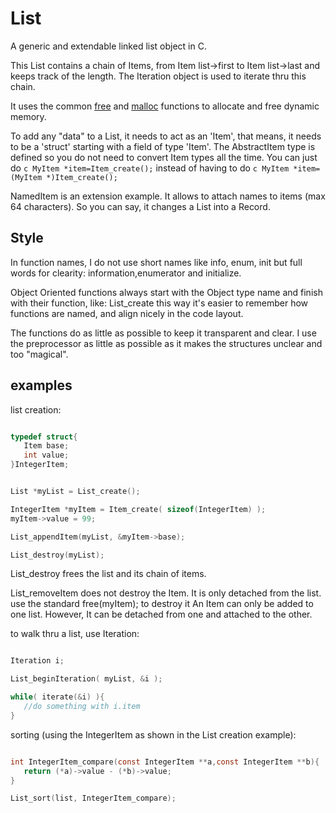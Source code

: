 # List
A generic and extendable linked list object in C.

This List contains a chain of Items, from Item list->first to Item list->last and keeps track of the length. The Iteration object is used to iterate thru this chain.

It uses the common [free](https://linux.die.net/man/3/free) and [malloc](https://linux.die.net/man/3/malloc) functions to allocate and free dynamic memory.

To add any "data" to a List, it needs to act as an 'Item', that means, it needs to be a 'struct' starting with a field of type 'Item'.
The AbstractItem type is defined so you do not need to convert Item types all the time. 
You can just do ```c MyItem *item=Item_create();``` instead of having to do ```c MyItem *item=(MyItem *)Item_create();```

NamedItem is an extension example.
It allows to attach names to items (max 64 characters). So you can say, it changes a List into a Record.

## Style
In function names, I do not use short names like info, enum, init but full words for clearity: information,enumerator and initialize.

Object Oriented functions always start with the Object type name and finish with their function, like: List_create this way it's easier to remember how functions are named, and align nicely in the code layout.

The functions do as little as possible to keep it transparent and clear. I use the preprocessor as little as possible as it makes the structures unclear and too "magical".

## examples
list creation:
```c

typedef struct{
   Item base;
   int value;
}IntegerItem;


List *myList = List_create();

IntegerItem *myItem = Item_create( sizeof(IntegerItem) );
myItem->value = 99;

List_appendItem(myList, &myItem->base);

List_destroy(myList);


```
List_destroy frees the list and its chain of items. 

List_removeItem does not destroy the Item. It is only detached from the list. use the standard free(myItem); to destroy it
An Item can only be added to one list. However, It can be detached from one and attached to the other.

to walk thru a list, use Iteration:
```c

Iteration i;

List_beginIteration( myList, &i );

while( iterate(&i) ){
   //do something with i.item
}


```
sorting (using the IntegerItem as shown in the List creation example):
```c

int IntegerItem_compare(const IntegerItem **a,const IntegerItem **b){
   return (*a)->value - (*b)->value;
}

List_sort(list, IntegerItem_compare);

```
